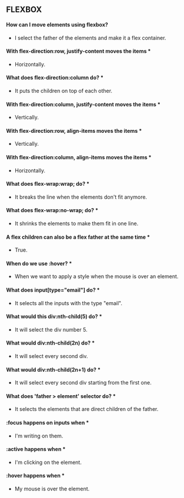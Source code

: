 ## FLEXBOX

#### How can I move elements using flexbox? 

- I select the father of the elements and make it a flex container.

#### With flex-direction:row, justify-content moves the items *

- Horizontally.

#### What does flex-direction:column do? *

- It puts the children on top of each other.

#### With flex-direction:column, justify-content moves the items *

- Vertically.

#### With flex-direction:row, align-items moves the items *

- Vertically.

#### With flex-direction:column, align-items moves the items *

- Horizontally.

#### What does flex-wrap:wrap; do? *

- It breaks the line when the elements don't fit anymore.

#### What does flex-wrap:no-wrap; do? *

- It shrinks the elements to make them fit in one line.

#### A flex children can also be a flex father at the same time *

- True.

#### When do we use :hover? *

- When we want to apply a style when the mouse is over an element.

#### What does input[type="email"] do? *

- It selects all the inputs with the type "email".

#### What would this div:nth-child(5) do? *

- It will select the div number 5.

#### What would div:nth-child(2n) do? *

- It will select every second div.

#### What would div:nth-child(2n+1) do? *

- It will select every second div starting from the first one.

#### What does 'father > element' selector do? *

- It selects the elements that are direct children of the father.


#### :focus happens on inputs when *

- I'm writing on them.

#### :active happens when *

- I'm clicking on the element.

#### :hover happens when *

- My mouse is over the element.
